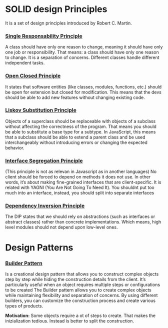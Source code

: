 # SOLID design Principles

It is a set of design principles introduced by Robert C. Martin.

### [Single Responsability Principle](SOLID-design-principles/single-responsibility-principle.js)

A class should have only one reason to change, meaning it should have only one job or responsibility. That means: a class should have only one reason to change.
It is a separation of concerns. Different classes handle different independent tasks.

### [Open Closed Principle](SOLID-design-principles/open-closed-principle.js)

It states that software entities (like classes, modules, functions, etc.) should be open for extension but closed for modification. This means that the devs should be able to add new features without changing existing code.

### [Liskov Substitution Principle](SOLID-design-principles/liskov-substitution-principle.js)

Objects of a superclass should be replaceable with objects of a subclass without affecting the correctness of the program. That means you should be able to substitute a base type for a subtype.
In JavaScript, this means that a subclass should be able to extend a parent class and be used interchangeably without introducing errors or changing the expected behavior.

### [Interface Segregation Principle](SOLID-design-principles/interface-segregation-principle.ts)

(This principle is not as relevan in Javascript as in another languages)
No client should be forced to depend on methods it does not use. In other words, it’s about making fine-grained interfaces that are client-specific.
It is related with YAGNI (You Are Not Going To Need It). You shouldnt put too much into an interface, instead, you should split into separate interfaces

### [Dependency Inversion Principle](SOLID-design-principles/dependency-inversion-principle.js)

The DIP states that we should rely on abstractions (such as interfaces or abstract classes) rather than concrete implementations. Which means, high level modules should not depend upon low-level ones.

# Design Patterns

### [Builder Pattern](builder-pattern/builder-explanation.js)

Is a creational design pattern that allows you to construct complex objects step by step while hiding the construction details from the client. It’s particularly useful when an object requires multiple steps or configurations to be created
The Builder pattern allows you to create complex objects while maintaining flexibility and separation of concerns.
By using different builders, you can customize the construction process and create various types of products.

**Motivation:** Some objects require a ot of steps to create. That makes the inizialization tedious. Instead is better to split the construction.
